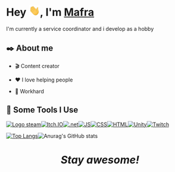 # Hey <img src="https://raw.githubusercontent.com/ABSphreak/ABSphreak/master/gifs/Hi.gif" width="30px">, I'm [Mafra](href="https://instagram.com/winimafra/")

<p>I'm currently a service coordinator and i develop as a hobby</p>


## ✒️ About me

- 🎬 Content creator

- ❤  I love helping people

- 💪 Workhard

## 🚀 Some Tools I Use

[![Logo steam](https://img.shields.io/badge/Steam-000000?style=for-the-badge&logo=steam&logoColor=white)](https://steamcommunity.com/id/techmafra)[![Itch.IO](https://img.shields.io/badge/Itch.io-FA5C5C?style=for-the-badge&logo=itch.io&logoColor=white)](https://winiciusmafra.itch.io/)[![.net](https://img.shields.io/badge/.NET-5C2D91?style=for-the-badge&logo=.net&logoColor=white)]()[![JS](https://img.shields.io/badge/JavaScript-F7DF1E?style=for-the-badge&logo=javascript&logoColor=black)]()[![CSS](https://img.shields.io/badge/CSS3-1572B6?style=for-the-badge&logo=css3&logoColor=white)]()[![HTML](https://img.shields.io/badge/HTML5-E34F26?style=for-the-badge&logo=html5&logoColor=white)]()[![Unity](https://img.shields.io/badge/Unity-100000?style=for-the-badge&logo=unity&logoColor=white)]()[![Twitch](https://img.shields.io/badge/Twitch-9146FF?style=for-the-badge&logo=twitch&logoColor=white)](https://www.twitch.tv/winiciusmafra)

[![Top Langs](https://github-readme-stats.vercel.app/api/top-langs/?username=winiciusmafra&langs_count=8)](https://github.com/anuraghazra/github-readme-stats)![Anurag's GitHub stats](https://github-readme-stats.vercel.app/api?username=winiciusmafra&show_icons=true)

<h1 align='center'><i>Stay awesome!</i></h1>
